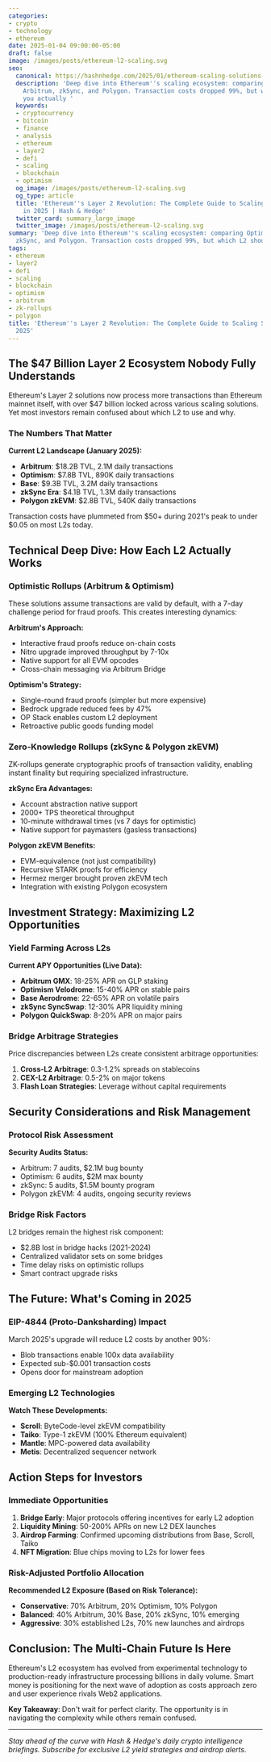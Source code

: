 ```yaml
---
categories:
- crypto
- technology
- ethereum
date: 2025-01-04 09:00:00-05:00
draft: false
image: /images/posts/ethereum-l2-scaling.svg
seo:
  canonical: https://hashnhedge.com/2025/01/ethereum-scaling-solutions-2025/
  description: 'Deep dive into Ethereum''s scaling ecosystem: comparing Optimism,
    Arbitrum, zkSync, and Polygon. Transaction costs dropped 99%, but which L2 should
    you actually '
  keywords:
  - cryptocurrency
  - bitcoin
  - finance
  - analysis
  - ethereum
  - layer2
  - defi
  - scaling
  - blockchain
  - optimism
  og_image: /images/posts/ethereum-l2-scaling.svg
  og_type: article
  title: 'Ethereum''s Layer 2 Revolution: The Complete Guide to Scaling Solutions
    in 2025 | Hash & Hedge'
  twitter_card: summary_large_image
  twitter_image: /images/posts/ethereum-l2-scaling.svg
summary: 'Deep dive into Ethereum''s scaling ecosystem: comparing Optimism, Arbitrum,
  zkSync, and Polygon. Transaction costs dropped 99%, but which L2 should you actually '
tags:
- ethereum
- layer2
- defi
- scaling
- blockchain
- optimism
- arbitrum
- zk-rollups
- polygon
title: 'Ethereum''s Layer 2 Revolution: The Complete Guide to Scaling Solutions in
  2025'
---
```


## The $47 Billion Layer 2 Ecosystem Nobody Fully Understands

Ethereum's Layer 2 solutions now process more transactions than Ethereum mainnet itself, with over $47 billion locked across various scaling solutions. Yet most investors remain confused about which L2 to use and why.

### The Numbers That Matter

**Current L2 Landscape (January 2025):**
- **Arbitrum**: $18.2B TVL, 2.1M daily transactions
- **Optimism**: $7.8B TVL, 890K daily transactions  
- **Base**: $9.3B TVL, 3.2M daily transactions
- **zkSync Era**: $4.1B TVL, 1.3M daily transactions
- **Polygon zkEVM**: $2.8B TVL, 540K daily transactions

Transaction costs have plummeted from $50+ during 2021's peak to under $0.05 on most L2s today.
## Technical Deep Dive: How Each L2 Actually Works

### Optimistic Rollups (Arbitrum & Optimism)

These solutions assume transactions are valid by default, with a 7-day challenge period for fraud proofs. This creates interesting dynamics:

**Arbitrum's Approach:**
- Interactive fraud proofs reduce on-chain costs
- Nitro upgrade improved throughput by 7-10x
- Native support for all EVM opcodes
- Cross-chain messaging via Arbitrum Bridge

**Optimism's Strategy:**
- Single-round fraud proofs (simpler but more expensive)
- Bedrock upgrade reduced fees by 47%
- OP Stack enables custom L2 deployment
- Retroactive public goods funding model

### Zero-Knowledge Rollups (zkSync & Polygon zkEVM)

ZK-rollups generate cryptographic proofs of transaction validity, enabling instant finality but requiring specialized infrastructure.

**zkSync Era Advantages:**
- Account abstraction native support
- 2000+ TPS theoretical throughput
- 10-minute withdrawal times (vs 7 days for optimistic)
- Native support for paymasters (gasless transactions)

**Polygon zkEVM Benefits:**
- EVM-equivalence (not just compatibility)
- Recursive STARK proofs for efficiency
- Hermez merger brought proven zkEVM tech
- Integration with existing Polygon ecosystem
## Investment Strategy: Maximizing L2 Opportunities

### Yield Farming Across L2s

**Current APY Opportunities (Live Data):**
- **Arbitrum GMX**: 18-25% APR on GLP staking
- **Optimism Velodrome**: 15-40% APR on stable pairs
- **Base Aerodrome**: 22-65% APR on volatile pairs
- **zkSync SyncSwap**: 12-30% APR liquidity mining
- **Polygon QuickSwap**: 8-20% APR on major pairs

### Bridge Arbitrage Strategies

Price discrepancies between L2s create consistent arbitrage opportunities:

1. **Cross-L2 Arbitrage**: 0.3-1.2% spreads on stablecoins
2. **CEX-L2 Arbitrage**: 0.5-2% on major tokens
3. **Flash Loan Strategies**: Leverage without capital requirements

## Security Considerations and Risk Management

### Protocol Risk Assessment

**Security Audits Status:**
- Arbitrum: 7 audits, $2.1M bug bounty
- Optimism: 6 audits, $2M max bounty
- zkSync: 5 audits, $1.5M bounty program
- Polygon zkEVM: 4 audits, ongoing security reviews

### Bridge Risk Factors

L2 bridges remain the highest risk component:
- $2.8B lost in bridge hacks (2021-2024)
- Centralized validator sets on some bridges
- Time delay risks on optimistic rollups
- Smart contract upgrade risks
## The Future: What's Coming in 2025

### EIP-4844 (Proto-Danksharding) Impact

March 2025's upgrade will reduce L2 costs by another 90%:
- Blob transactions enable 100x data availability
- Expected sub-$0.001 transaction costs
- Opens door for mainstream adoption

### Emerging L2 Technologies

**Watch These Developments:**
- **Scroll**: ByteCode-level zkEVM compatibility
- **Taiko**: Type-1 zkEVM (100% Ethereum equivalent)
- **Mantle**: MPC-powered data availability
- **Metis**: Decentralized sequencer network
## Action Steps for Investors

### Immediate Opportunities

1. **Bridge Early**: Major protocols offering incentives for early L2 adoption
2. **Liquidity Mining**: 50-200% APRs on new L2 DEX launches
3. **Airdrop Farming**: Confirmed upcoming distributions from Base, Scroll, Taiko
4. **NFT Migration**: Blue chips moving to L2s for lower fees

### Risk-Adjusted Portfolio Allocation

**Recommended L2 Exposure (Based on Risk Tolerance):**
- **Conservative**: 70% Arbitrum, 20% Optimism, 10% Polygon
- **Balanced**: 40% Arbitrum, 30% Base, 20% zkSync, 10% emerging
- **Aggressive**: 30% established L2s, 70% new launches and airdrops

## Conclusion: The Multi-Chain Future Is Here

Ethereum's L2 ecosystem has evolved from experimental technology to production-ready infrastructure processing billions in daily volume. Smart money is positioning for the next wave of adoption as costs approach zero and user experience rivals Web2 applications.

**Key Takeaway**: Don't wait for perfect clarity. The opportunity is in navigating the complexity while others remain confused.

---

*Stay ahead of the curve with Hash & Hedge's daily crypto intelligence briefings. Subscribe for exclusive L2 yield strategies and airdrop alerts.*
